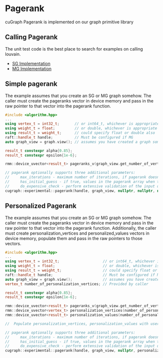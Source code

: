 # Pagerank
cuGraph Pagerank is implemented on our graph primitive library

## Calling Pagerank

The unit test code is the best place to search for examples on calling louvain.

 * [SG Implementation](../../tests/experimental/pagerank_test.cpp)
 * [MG Implementation](../../tests/pagerank/mg_pagerank_test.cpp)

## Simple pagerank

The example assumes that you create an SG or MG graph somehow.  The caller must create the pageranks vector in device memory and pass in the raw pointer to that vector into the pagerank function.

```cpp
#include <algorithm.hpp>
...
using vertex_t = int32_t;       // or int64_t, whichever is appropriate
using weight_t = float;         // or double, whichever is appropriate
using result_t = weight_t;      // could specify float or double also
raft::handle_t handle;          // Must be configured if MG
auto graph_view = graph.view(); // assumes you have created a graph somehow

result_t constexpr alpha{0.85};
result_t constexpr epsilon{1e-6};

rmm::device_uvector<result_t> pageranks_v(graph_view.get_number_of_vertices(), handle.get_stream());

// pagerank optionally supports three additional parameters:
//     max_iterations - maximum number of iterations, if pagerank doesn't coverge by then we abort
//     has_initial_guess - if true, values in the pagerank array when the call is initiated will be used as the initial pagerank values
//     do_expensive_check - perform extensive validation of the input data before executing algorithm
cugraph::experimental::pagerank(handle, graph_view, nullptr, nullptr, nullptr, vertex_t{0}, pageranks_v.data(), alpha, epsilon);
```

## Personalized Pagerank

The example assumes that you create an SG or MG graph somehow.  The caller must create the pageranks vector in device memory and pass in the raw pointer to that vector into the pagerank function.  Additionally, the caller must create personalization_vertices and personalized_values vectors in device memory, populate them and pass in the raw pointers to those vectors.

```cpp
#include <algorithm.hpp>
...
using vertex_t = int32_t;                    // or int64_t, whichever is appropriate
using weight_t = float;                      // or double, whichever is appropriate
using result_t = weight_t;                   // could specify float or double also
raft::handle_t handle;                       // Must be configured if MG
auto graph_view = graph.view();              // assumes you have created a graph somehow
vertex_t number_of_personalization_vertices; // Provided by caller

result_t constexpr alpha{0.85};
result_t constexpr epsilon{1e-6};

rmm::device_uvector<result_t> pageranks_v(graph_view.get_number_of_vertices(), handle.get_stream());
rmm::device_uvector<vertex_t> personalization_vertices(number_of_personalization_vertices, handle.get_stream());
rmm::device_uvector<result_t> personalization_values(number_of_personalization_vertices, handle.get_stream());

//  Populate personalization_vertices, personalization_values with user provided data

// pagerank optionally supports three additional parameters:
//     max_iterations - maximum number of iterations, if pagerank doesn't coverge by then we abort
//     has_initial_guess - if true, values in the pagerank array when the call is initiated will be used as the initial pagerank values
//     do_expensive_check - perform extensive validation of the input data before executing algorithm
cugraph::experimental::pagerank(handle, graph_view, nullptr, personalization_vertices.data(), personalization_values.data(), number_of_personalization_vertices, pageranks_v.data(), alpha, epsilon);
```
